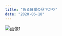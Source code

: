 ```yaml
---
title: "ある日曜の昼下がり"
date: "2020-06-18"
---
```


![画像1](https://assets.st-note.com/production/uploads/images/28581155/picture_pc_33c77a9d6d531931facb471c9a8f4191.jpg)
